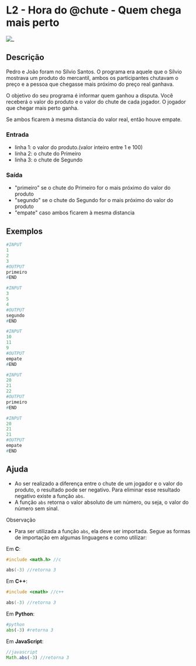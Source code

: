 # L2 - Hora do @chute - Quem chega mais perto

![_](cover.jpg)

## Descrição

Pedro e João foram no Sílvio Santos. O programa era aquele que o Sílvio mostrava um produto do mercantil, ambos os participantes chutavam o preço e a pessoa que chegasse mais próximo do preço real ganhava.

O objetivo do seu programa é informar quem ganhou a disputa. Você receberá o valor do produto e o valor do chute de cada jogador. O jogador que chegar mais perto ganha.

Se ambos ficarem à mesma distancia do valor real, então houve empate.

### Entrada

* linha 1: o valor do produto.(valor inteiro entre 1 e 100)
* linha 2: o chute do Primeiro
* linha 3: o chute de Segundo

### Saída

* "primeiro" se o chute do Primeiro for o mais próximo do valor do produto
* "segundo" se o chute do Segundo for o mais próximo do valor do produto
* "empate" caso ambos ficarem à mesma distancia

## Exemplos

``` py
#INPUT
1
2
3
#OUTPUT
primeiro
#END
```

```py
#INPUT
3
5
4
#OUTPUT
segundo
#END
```

```py
#INPUT
10
11
9
#OUTPUT
empate
#END
```

```py
#INPUT
20
21
22
#OUTPUT
primeiro
#END
```

```py
#INPUT
20
21
21
#OUTPUT
empate
#END
```

## Ajuda

* Ao ser realizado a diferença entre o chute de um jogador e o valor do produto, o resultado pode ser negativo. Para eliminar esse resultado negativo existe a função `abs`.
* A função `abs` retorna o valor absoluto de um número, ou seja, o valor do número sem sinal.

Observação

* Para ser utilizada a função `abs`, ela deve ser importada. Segue as formas de importação em algumas linguagens e como utilizar:

Em **C**:

```c
#include <math.h> //c

abs(-3) //retorna 3
```

Em **C++**:

```c++
#include <cmath> //c++

abs(-3) //retorna 3
```

Em **Python**:

```py
#python
abs(-3) #retorna 3
```

Em **JavaScript**:

```javascript
//javascript 
Math.abs(-3) //retorna 3
```
